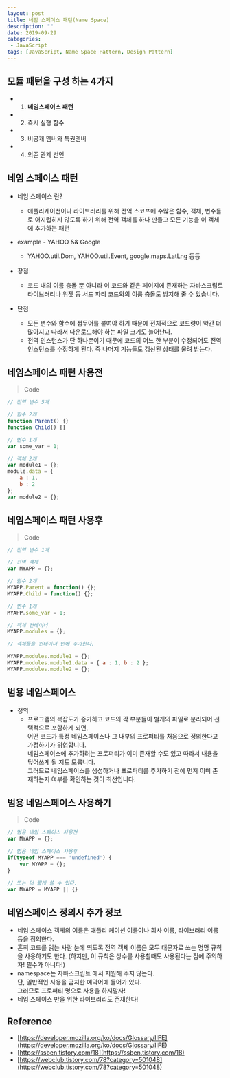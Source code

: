 ```yaml
---
layout: post
title: 네임 스페이스 패턴(Name Space)
description: ""
date: 2019-09-29
categories:
 - JavaScript
tags: [JavaScript, Name Space Pattern, Design Pattern]
---
```


## 모듈 패턴을 구성 하는 4가지

- 1) **네임스페이스 패턴**
- 2) 즉시 실행 함수
- 3) 비공개 멤버와 특권멤버
- 4) 의존 관계 선언

## 네임 스페이스 패턴
- 네임 스페이스 란?
  * 애플리케이션이나 라이브러리를 위해 전역 스코프에 수많은 함수, 객체, 변수들로 어지럽히지 않도록 하기 위해 전역 객체를 하나 만들고 모든 기능을 이 객체에 추가하는 패턴

- example - YAHOO && Google
    * YAHOO.util.Dom, YAHOO.util.Event, google.maps.LatLng 등등

- 장점
    * 코드 내의 이름 충돌 뿐 아니라 이 코드와 같은 페이지에 존재하는 자바스크립트 라이브러리나 위젯 등 서드 파티 코드와의 이름 충돌도 방지해 줄 수 있습니다.

- 단점
    * 모든 변수와 함수에 접두어를 붙여야 하기 때문에 전체적으로 코드량이 약간 더 많아지고 따라서 다운로드해야 하는 파일 크기도 늘어난다.
    * 전역 인스턴스가 단 하나뿐이기 때문에 코드의 어느 한 부분이 수정되어도 전역 인스턴스를 수정하게 된다. 즉 나머지 기능들도 갱신된 상태를 물려 받는다.


## 네임스페이스 패턴 사용전

> Code

```javascript
// 전역 변수 5개

// 함수 2개
function Parent() {} 
function Child() {} 

// 변수 1개 
var some_var = 1; 

// 객체 2개 
var module1 = {}; 
module.data = { 
    a : 1, 
    b : 2 
}; 
var module2 = {};
```


## 네임스페이스 패턴 사용후

> Code

```javascript
// 전역 변수 1개

// 전역 객체
var MYAPP = {};

// 함수 2개 
MYAPP.Parent = function() {}; 
MYAPP.Child = function() {};

// 변수 1개
MYAPP.some_var = 1; 

// 객체 컨테이너 
MYAPP.modules = {}; 

// 객체들을 컨테이너 안에 추가한다. 

MYAPP.modules.module1 = {}; 
MYAPP.modules.module1.data = { a : 1, b : 2 }; 
MYAPP.modules.module2 = {};
```


## 범용 네임스페이스

- 정의
    * 프로그램의 복잡도가 증가하고 코드의 각 부분들이 별개의 파일로 분리되어 선택적으로 포함하게 되면,<br>
    어떤 코드가 특정 네임스페이스나 그 내부의 프로퍼티를 처음으로 정의한다고 가정하기가 위험합니다.<br>
    네임스페이스에 추가하려는 프로퍼티가 이미 존재할 수도 있고 따라서 내용을 덮어쓰게 될 지도 모릅니다.<br>
    그러므로 네임스페이스를 생성하거나 프로퍼티를 추가하기 전에 먼저 이미 존재하는지 여부를 확인하는 것이 최선입니다.


## 범용 네임스페이스 사용하기

> Code

```javascript
// 범용 네임 스페이스 사용전
var MYAPP = {}; 

// 범용 네임 스페이스 사용후
if(typeof MYAPP === 'undefined') { 
    var MYAPP = {}; 
} 

// 또는 더 짧게 쓸 수 있다. 
var MYAPP = MYAPP || {}
```


## 네임스페이스 정의시 추가 정보
- 네임 스페이스 객체의 이름은 애플리 케이션 이름이나 회사 이름, 라이브러리 이름등을 정의한다.
- 흔히 코드를 읽는 사람 눈에 띄도록 전역 객체 이름은 모두 대문자로 쓰는 명명 규칙을 사용하기도 한다.
    (하지만, 이 규칙은 상수를 사용할때도 사용된다는 점에 주의하자! 필수가 아니다!)
- namespace는 자바스크립트 에서 지원해 주지 않는다.<br>
    단, 일반적인 사용을 금지한 예약어에 들어가 있다.<br>
    그러므로 프로퍼티 명으로 사용을 하지말자!
- 네임 스페이스 만을 위한 라이브러리도 존재한다!


## Reference
- [https://developer.mozilla.org/ko/docs/Glossary/IIFE](https://developer.mozilla.org/ko/docs/Glossary/IIFE)
- [https://ssben.tistory.com/18](https://ssben.tistory.com/18)
- [https://webclub.tistory.com/78?category=501048](https://webclub.tistory.com/78?category=501048)
